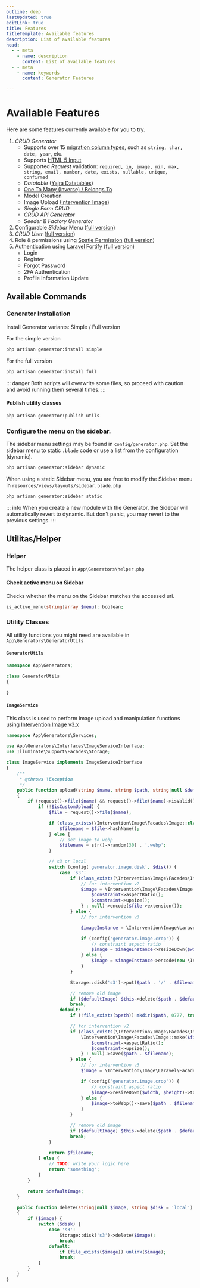 ```yaml
---
outline: deep
lastUpdated: true
editLink: true
title: Features
titleTemplate: Available features
description: List of available features
head:
  - - meta
    - name: description
      content: List of available features
  - - meta
    - name: keywords
      content: Generator Features

---
```


# Available Features

Here are some features currently available for you to try.

1. _CRUD Generator_
    - Supports over 15 [migration column types](https://laravel.com/docs/10.x/migrations#available-column-types), such as `string, char, date, year`, etc.
    - Supports [HTML 5 Input](https://developer.mozilla.org/en-US/docs/Learn/Forms/HTML5_input_types)
    - Supported _Request_ validation: `required, in, image, min, max, string, email, number, date, exists, nullable, unique, confirmed`  
     - _Datatable_ ([Yajra Datatables](https://github.com/yajra/laravel-datatables))
    - [One To Many (Inverse) / Belongs To](https://laravel.com/docs/10.x/eloquent-relationships#one-to-many-inverse)
    - Model Creation
    - Image Upload ([Intervention Image](https://image.intervention.io/v2))
    - _Single Form CRUD_
    - _CRUD API Generator_
    - _Seeder & Factory Generator_
2. Configurable _Sidebar_ Menu ([full version](get-started.md#full-version))
3. _CRUD User_ ([full version](get-started.md#full-version))
4. Role & permissions using [Spatie Permission](https://spatie.be/docs/laravel-permission/v5/introduction) ([full version](get-started.md#full-version))
5. Authentication using [Laravel Fortify](https://laravel.com/docs/10.x/fortify) ([full version](get-started.md#full-version))
    - Login
    - Register
    - Forgot Password
    - 2FA Authentication
    - Profile Information Update

## Available Commands

### Generator Installation
Install Generator variants: Simple / Full version

For the simple version
```sh
php artisan generator:install simple
```

For the full version
```sh
php artisan generator:install full
```
::: danger
Both scripts will overwrite some files, so proceed with caution and avoid running them several times.
:::

#### Publish utility classes
```sh
php artisan generator:publish utils
```

### Configure the menu on the sidebar.
The sidebar menu settings may be found in `config/generator.php`. Set the sidebar menu to static `.blade` code or use a list from the configuration (dynamic).

```sh
php artisan generator:sidebar dynamic
```

When using a static Sidebar menu, you are free to modify the Sidebar menu in `resources/views/layouts/sidebar.blade.php`

```sh
php artisan generator:sidebar static
```
::: info
When you create a new module with the Generator, the Sidebar will automatically revert to dynamic. But don't panic, you may revert to the previous settings.
:::

## Utilitas/Helper

### Helper
The helper class is placed in `App\Generators\helper.php`

#### Check active menu on Sidebar
Checks whether the menu on the Sidebar matches the accessed uri.

```php
is_active_menu(string|array $menu): boolean;
```
### Utility Classes

All utility functions you might need are available in `App\Generators\GeneratorUtils`

#### `GeneratorUtils`
```php
namespace App\Generators;

class GeneratorUtils 
{

}
```

#### `ImageService`
This class is used to perform image upload and manipulation functions using [Intervention Image v3.x](https://image.intervention.io/v3)

```php
namespace App\Generators\Services;

use App\Generators\Interfaces\ImageServiceInterface;
use Illuminate\Support\Facades\Storage;

class ImageService implements ImageServiceInterface
{
    /**
     * @throws \Exception
     */
    public function upload(string $name, string $path, string|null $defaultImage = null, string $disk = 'local', int $width = 500, int $height = 500, bool $isCustomUpload = false): string|null
    {
        if (request()->file($name) && request()->file($name)->isValid()) {
            if (!$isCustomUpload) {
                $file = request()->file($name);

                if (class_exists(\Intervention\Image\Facades\Image::class)) {
                    $filename = $file->hashName();
                } else {
                    // set image to webp
                    $filename = str()->random(30) . '.webp';
                }

                // s3 or local
                switch (config('generator.image.disk', $disk)) {
                    case 's3':
                        if (class_exists(\Intervention\Image\Facades\Image::class)) {
                            // for intervention v2
                            $image = \Intervention\Image\Facades\Image::make($file)->resize($width, $height, config('generator.image.crop') ? function ($constraint) {
                                $constraint->aspectRatio();
                                $constraint->upsize();
                            } : null)->encode($file->extension());
                        } else {
                            // for intervention v3

                            $imageInstance = \Intervention\Image\Laravel\Facades\Image::read($file);

                            if (config('generator.image.crop')) {
                                // constraint aspect ratio
                                $image = $imageInstance->resizeDown($width, $height)->encode(new \Intervention\Image\Encoders\WebpEncoder(quality: 65));
                            } else {
                                $image = $imageInstance->encode(new \Intervention\Image\Encoders\WebpEncoder(quality: 65));
                            }
                        }

                        Storage::disk('s3')->put($path . '/' . $filename, $image);

                        // remove old image
                        if ($defaultImage) $this->delete($path . $defaultImage, 's3');
                        break;
                    default:
                        if (!file_exists($path)) mkdir($path, 0777, true);

                        // for intervention v2
                        if (class_exists(\Intervention\Image\Facades\Image::class)) {
                            \Intervention\Image\Facades\Image::make($file->getRealPath())->resize($width, $height, config('generator.image.crop') ? function ($constraint) {
                                $constraint->aspectRatio();
                                $constraint->upsize();
                            } : null)->save($path . $filename);
                        } else {
                            // for intervention v3
                            $image = \Intervention\Image\Laravel\Facades\Image::read($file);

                            if (config('generator.image.crop')) {
                                // constraint aspect ratio
                                $image->resizeDown($width, $height)->toWebp()->save($path . $filename);
                            } else {
                                $image->toWebp()->save($path . $filename);
                            }
                        }

                        // remove old image
                        if ($defaultImage) $this->delete($path . $defaultImage);
                        break;
                }

                return $filename;
            } else {
                // TODO: write your logic here
                return 'something';
            }
        }

        return $defaultImage;
    }

    public function delete(string|null $image, string $disk = 'local'): void
    {
        if ($image) {
            switch ($disk) {
                case 's3':
                    Storage::disk('s3')->delete($image);
                    break;
                default:
                    if (file_exists($image)) unlink($image);
                    break;
            }
        }
    }
}

```